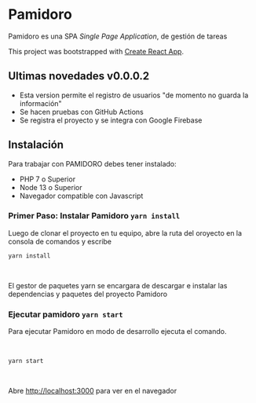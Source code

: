 # Pamidoro

Pamidoro es una SPA *Single Page Application*, de gestión de tareas 

This project was bootstrapped with [Create React App](https://github.com/facebook/create-react-app).

## Ultimas novedades v0.0.0.2

* Esta version permite el registro de usuarios "de momento no guarda la información"
* Se hacen pruebas con GitHub Actions
* Se registra el proyecto y se integra con Google Firebase

## Instalación

Para trabajar con PAMIDORO debes tener instalado:

* PHP 7 o Superior
* Node 13 o Superior
* Navegador compatible con Javascript

###  Primer Paso: Instalar Pamidoro `yarn install`

Luego de clonar el proyecto en tu equipo, abre la ruta del oroyecto en la consola de comandos y escribe
<br />

`yarn install`

<br />

El gestor de paquetes yarn se encargara de descargar e instalar las dependencias y paquetes del proyecto Pamidoro

###  Ejecutar pamidoro `yarn start`

Para ejecutar Pamidoro en modo de desarrollo ejecuta el comando.<br />

<br />

`yarn start`

<br />

Abre [http://localhost:3000](http://localhost:3000) para ver en el navegador
